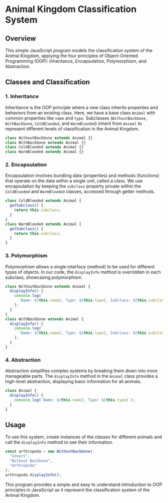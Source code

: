 # Animal Kingdom Classification System

## Overview

This simple JavaScript program models the classification system of the Animal Kingdom, applying the four principles of Object-Oriented Programming (OOP): Inheritance, Encapsulation, Polymorphism, and Abstraction.

## Classes and Classification

### 1. Inheritance

Inheritance is the OOP principle where a new class inherits properties and behaviors from an existing class. Here, we have a base class `Animal` with common properties like `name` and `type`. Subclasses (`WithoutBackbone`, `WithBackbone`, `ColdBlooded`, and `WarmBlooded`) inherit from `Animal` to represent different levels of classification in the Animal Kingdom.

```javascript
class WithoutBackbone extends Animal {}
class WithBackbone extends Animal {}
class ColdBlooded extends Animal {}
class WarmBlooded extends Animal {}
```

### 2. Encapsulation

Encapsulation involves bundling data (properties) and methods (functions) that operate on the data within a single unit, called a class. We use encapsulation by keeping the `subclass` property private within the `ColdBlooded` and `WarmBlooded` classes, accessed through getter methods.

```javascript
class ColdBlooded extends Animal {
  getSubclass() {
    return this.subclass;
  }
}
class WarmBlooded extends Animal {
  getSubclass() {
    return this.subclass;
  }
}
```

### 3. Polymorphism

Polymorphism allows a single interface (method) to be used for different types of objects. In our code, the `displayInfo` method is overridden in each subclass, showcasing polymorphism.

```javascript
class WithoutBackbone extends Animal {
  displayInfo() {
    console.log(
      `Name: ${this.name}, Type: ${this.type}, Subclass: ${this.subclass}`
    );
  }
}
class WithBackbone extends Animal {
  displayInfo() {
    console.log(
      `Name: ${this.name}, Type: ${this.type}, Subclass: ${this.subclass}`
    );
  }
}
```

### 4. Abstraction

Abstraction simplifies complex systems by breaking them down into more manageable parts. The `displayInfo` method in the `Animal` class provides a high-level abstraction, displaying basic information for all animals.

```javascript
class Animal {
  displayInfo() {
    console.log(`Name: ${this.name}, Type: ${this.type}`);
  }
}
```

## Usage

To use this system, create instances of the classes for different animals and call the `displayInfo` method to see their information.

```javascript
const arthropoda = new WithoutBackbone(
  "Insect",
  "Without Backbone",
  "Arthropoda"
);
arthropoda.displayInfo();
```

This program provides a simple and easy to understand introduction to OOP principles in JavaScript as it represent the classification system of the Animal Kingdom.

